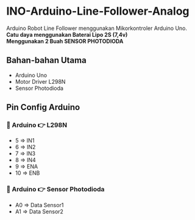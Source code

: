 # INO-Arduino-Line-Follower-Analog
Arduino Robot Line Follower menggunakan Mikorkontroler Arduino Uno. <br>
**Catu daya menggunakan  Baterai Lipo 2S (7,4v)**<br>
**Menggunakan 2 Buah SENSOR PHOTODIODA**

## Bahan-bahan Utama
- Arduino Uno
- Motor Driver L298N
- Sensor Photodioda

## Pin Config Arduino
### 🔻 Arduino 👉 L298N
- 5 => IN1
- 6 => IN2
- 7 => IN3
- 8 => IN4
- 9 => ENA
- 10 => ENB

### 🔻 Arduino 👉 Sensor Photodioda
- A0 => Data Sensor1
- A1 => Data Sensor2
